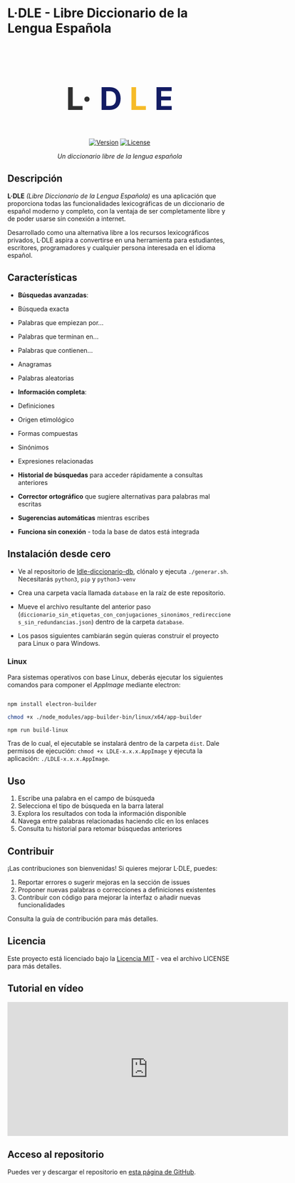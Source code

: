 # L·DLE - Libre Diccionario de la Lengua Española

<div align="center">
<h1 class="title" id="title_searching" style="font-size: 70px; letter-spacing: 0;">
    <span style="color:rgb(48, 48, 48)">L·</span>
    <span style="color:rgb(18, 27, 99);">D</span>
    <span style="color:rgb(246, 187, 40)">L</span>
    <span style="color:rgb(18, 27, 99)">E</span>
</h1>
  
[![Version](https://img.shields.io/badge/version-0.7.0-blue.svg)](https://github.com/username/ldle)
[![License](https://img.shields.io/badge/license-MIT-green.svg)](LICENSE)

*Un diccionario libre de la lengua española*
  
</div>

## Descripción

**L·DLE** *(Libre Diccionario de la Lengua Española)* es una aplicación que proporciona todas las funcionalidades lexicográficas de un diccionario de español moderno y completo, con la ventaja de ser completamente libre y de poder usarse sin conexión a internet.

Desarrollado como una alternativa libre a los recursos lexicográficos privados, L·DLE aspira a convertirse en una herramienta para estudiantes, escritores, programadores y cualquier persona interesada en el idioma español.

## Características

-  **Búsquedas avanzadas**:
  - Búsqueda exacta
  - Palabras que empiezan por...
  - Palabras que terminan en...
  - Palabras que contienen...
  - Anagramas
  - Palabras aleatorias

-  **Información completa**:
  - Definiciones
  - Origen etimológico
  - Formas compuestas
  - Sinónimos
  - Expresiones relacionadas

-  **Historial de búsquedas** para acceder rápidamente a consultas anteriores

-  **Corrector ortográfico** que sugiere alternativas para palabras mal escritas

-  **Sugerencias automáticas** mientras escribes

-  **Funciona sin conexión** - toda la base de datos está integrada

##  Instalación desde cero

- Ve al repositorio de [ldle-diccionario-db](https://github.com/hugorsz-dev/), clónalo y ejecuta `./generar.sh`. Necesitarás `python3`, `pip` y `python3-venv`

- Crea una carpeta vacía llamada `database` en la raíz de este repositorio. 

- Mueve el archivo resultante del anterior paso (`diccionario_sin_etiquetas_con_conjugaciones_sinonimos_redirecciones_sin_redundancias.json`) dentro de la carpeta `database`.

- Los pasos siguientes cambiarán según quieras construir el proyecto para Linux o para Windows. 

### Linux

Para sistemas operativos con base Linux, deberás ejecutar los siguientes comandos para componer el *AppImage* mediante electron: 

``` bash

npm install electron-builder

chmod +x ./node_modules/app-builder-bin/linux/x64/app-builder

npm run build-linux

```

Tras de lo cual, el ejecutable se instalará dentro de la carpeta `dist`. Dale permisos de ejecución: `chmod +x LDLE-x.x.x.AppImage` y ejecuta la aplicación: `./LDLE-x.x.x.AppImage`.

## Uso

1. Escribe una palabra en el campo de búsqueda
2. Selecciona el tipo de búsqueda en la barra lateral
3. Explora los resultados con toda la información disponible
4. Navega entre palabras relacionadas haciendo clic en los enlaces
5. Consulta tu historial para retomar búsquedas anteriores

## Contribuir

¡Las contribuciones son bienvenidas! Si quieres mejorar L·DLE, puedes:

1. Reportar errores o sugerir mejoras en la sección de issues
2. Proponer nuevas palabras o correcciones a definiciones existentes
3. Contribuir con código para mejorar la interfaz o añadir nuevas funcionalidades

Consulta la guía de contribución para más detalles.

## Licencia

Este proyecto está licenciado bajo la [Licencia MIT](LICENSE) - vea el archivo LICENSE para más detalles.

## Tutorial en vídeo

<iframe width="630" height="300" src="https://www.youtube.com/embed/sO0Xe8_I1Nc" title="LDLE: Libre Diccionario de la Lengua Española. Tutorial para construirlo desde cero." frameborder="0" allow="accelerometer; autoplay; clipboard-write; encrypted-media; gyroscope; picture-in-picture; web-share" referrerpolicy="strict-origin-when-cross-origin" allowfullscreen></iframe>

## Acceso al repositorio

Puedes ver y descargar el repositorio en [esta página de GitHub](https://github.com/hugorsz-dev/ldle-diccionario-cliente).